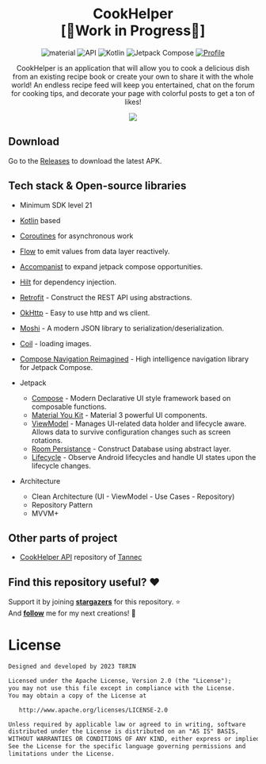 <h1 align="center">CookHelper</br>[🚧Work in Progress🚧]</h1>

<p align="center">
 <img alt="material" src="https://custom-icon-badges.demolab.com/badge/material%20you-palegreen?style=for-the-badge&logoColor=black&logo=material-you"/></a>
  <img alt="API" src="https://img.shields.io/badge/Api%2021+-50f270?logo=android&logoColor=black&style=for-the-badge"/></a>
  <img alt="Kotlin" src="https://img.shields.io/badge/Kotlin-a503fc?logo=kotlin&logoColor=white&style=for-the-badge"/></a>
  <img alt="Jetpack Compose" src="https://img.shields.io/static/v1?style=for-the-badge&message=Jetpack+Compose&color=4285F4&logo=Jetpack+Compose&logoColor=FFFFFF&label="/></a> 
  <a href="https://github.com/t8rin"><img alt="Profile" src="https://img.shields.io/badge/Github-T8RIN-002200?logo=github&logoColor=white&style=for-the-badge"/></a> 
</p>

<p align="center">  
CookHelper is an application that will allow you to cook a delicious dish from an existing recipe book or create your own to share it with the whole world!
An endless recipe feed will keep you entertained, chat on the forum for cooking tips, and decorate your page with colorful posts to get a ton of likes! 
</p>

<p align="center">
<img src="https://user-images.githubusercontent.com/52178347/213148379-6c4937e2-43d8-4431-8cde-a923664cb9a4.png"/>
</p>

## Download
Go to the [Releases](https://github.com/t8rin/CookHelper/releases) to download the latest APK.

## Tech stack & Open-source libraries
- Minimum SDK level 21

- [Kotlin](https://kotlinlang.org/) based 

- [Coroutines](https://github.com/Kotlin/kotlinx.coroutines) for asynchronous work

- [Flow](https://kotlin.github.io/kotlinx.coroutines/kotlinx-coroutines-core/kotlinx.coroutines.flow/) to emit values from data layer reactively.

- [Accompanist](https://github.com/google/accompanist) to expand jetpack compose opportunities.

- [Hilt](https://dagger.dev/hilt/) for dependency injection.

- [Retrofit](https://github.com/square/retrofit) - Construct the REST API using abstractions.

- [OkHttp](https://github.com/square/okhttp) - Easy to use http and ws client.

- [Moshi](https://github.com/square/moshi/) - A modern JSON library to serialization/deserialization.

- [Coil](https://github.com/coil-kt/coil) - loading images.

- [Compose Navigation Reimagined](https://github.com/olshevski/compose-navigation-reimagined) - High intelligence navigation library for Jetpack Compose.

- Jetpack
  - [Compose](https://developer.android.com/jetpack/compose) - Modern Declarative UI style framework based on composable functions.
  - [Material You Kit](https://developer.android.com/jetpack/androidx/releases/compose-material3) - Material 3 powerful UI components.
  - [ViewModel](https://developer.android.com/topic/libraries/architecture/viewmodel) - Manages UI-related data holder and lifecycle aware. Allows data to survive configuration changes such as screen rotations.
  - [Room Persistance](https://developer.android.com/training/data-storage/room) - Construct Database using abstract layer.
  - [Lifecycle](https://developer.android.com/jetpack/androidx/releases/lifecycle) - Observe Android lifecycles and handle UI states upon the lifecycle changes.
  
- Architecture
  - Clean Architecture (UI - ViewModel - Use Cases - Repository)
  - Repository Pattern
  - MVVM+
  
## Other parts of project

- [CookHelper API](https://github.com/tannec/cookhelper) repository of [Tannec](https://github.com/tannec)


## Find this repository useful? :heart:
Support it by joining __[stargazers](https://github.com/t8rin/cookhelper/stargazers)__ for this repository. :star: <br>
And __[follow](https://github.com/t8rin)__ me for my next creations! 🤩

# License
```xml
Designed and developed by 2023 T8RIN

Licensed under the Apache License, Version 2.0 (the "License");
you may not use this file except in compliance with the License.
You may obtain a copy of the License at

   http://www.apache.org/licenses/LICENSE-2.0

Unless required by applicable law or agreed to in writing, software
distributed under the License is distributed on an "AS IS" BASIS,
WITHOUT WARRANTIES OR CONDITIONS OF ANY KIND, either express or implied.
See the License for the specific language governing permissions and
limitations under the License.
```
